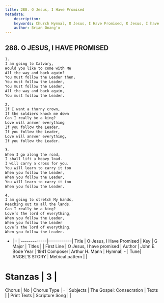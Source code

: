 ```yaml
---
title: 288. O Jesus, I Have Promised
metadata:
    description: 
    keywords: Church Hymnal, O Jesus, I Have Promised, O Jesus, I have promised, 
    author: Brian Onang'o
---
```



## 288. O JESUS, I HAVE PROMISED

```txt
1.
I am going to Calvary,
Would you like to come with Me
All the way and back again?
You must follow the Leader then.
You must follow the Leader,
You must follow the Leader,
All the way and back again,
You must follow the Leader.

2.
If I want a thorny crown,
If the soldiers knock me down
Can I really be a king?
Love will answer everything
If you follow the Leader,
If you follow the Leader,
Love will answer everything,
If you follow the Leader.

3.
When I go along the road,
I shall lift a heavy load.
I will carry a cross for you.
You will learn to carry it too
When you follow the Leader,
When you follow the Leader,
You will learn to carry it too
When you follow the Leader.

4.
I am going to stretch My hands,
Reaching out to all the lands.
Can I really be a king?
Love’s the lord of everything,
When you follow the Leader,
When you follow the Leader
Love’s the lord of everything,
When you follow the Leader.
```

- |   -  |
-------------|------------|
Title | O Jesus, I Have Promised |
Key | G Major |
Titles |  |
First Line | O Jesus, I have promised |
Author | John E. Bode
Year | 1941
Composer| Arthur H. Mann |
Hymnal|  - |
Tune| ANGEL&#039;S STORY |
Metrical pattern | |
# Stanzas | 3 |
Chorus | No |
Chorus Type | - |
Subjects | The Gospel: Consecration |
Texts |  |
Print Texts | 
Scripture Song |  |
  
